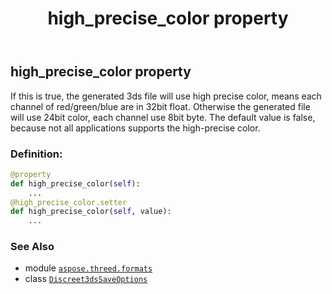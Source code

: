 ﻿---
title: high_precise_color property
second_title: Aspose.3D for Python via .NET API References
description: 
type: docs
weight: 150
url: /aspose.threed.formats/discreet3dssaveoptions/high_precise_color/
is_root: false
---

## high_precise_color property


If this is true, the generated 3ds file will use high precise color, means each channel of red/green/blue are in 32bit float.
Otherwise the generated file will use 24bit color, each channel use 8bit byte.
The default value is false, because not all applications supports the high-precise color.
### Definition:
```python
@property
def high_precise_color(self):
    ...
@high_precise_color.setter
def high_precise_color(self, value):
    ...
```

### See Also
* module [`aspose.threed.formats`](../../)
* class [`Discreet3dsSaveOptions`](/3d/python-net/aspose.threed.formats/discreet3dssaveoptions)
